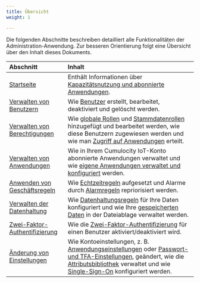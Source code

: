 ```yaml
---
title: Übersicht
weight: 1

---
```


Die folgenden Abschnitte beschreiben detailliert alle Funktionalitäten der Administration-Anwendung. Zur besseren Orientierung folgt eine Übersicht über den Inhalt dieses Dokuments.

|Abschnitt|Inhalt|
|:---|:---|
|[Startseite](#home-screen)|Enthält Informationen über [Kapazitätsnutzung und abonnierte Anwendungen](#home-screen).
|[Verwalten von Benutzern](#managing-users)|Wie [Benutzer](#creating-users) erstellt, bearbeitet, deaktiviert und gelöscht werden.
|[Verwalten von Berechtigungen](#managing-permissions)|Wie [globale Rollen](#global) und [Stammdatenrollen](#inventory) hinzugefügt und bearbeitet werden, wie diese Benutzern zugewiesen werden und wie man [Zugriff auf Anwendungen](#app-access) erteilt.
|[Verwalten von Anwendungen](#managing-applications)|Wie in Ihrem Cumulocity IoT-Konto abonnierte Anwendungen verwaltet und wie [eigene Anwendungen verwaltet und konfiguriert](#managing-applications) werden.
|[Anwenden von Geschäftsregeln](#business-rules)|Wie [Echtzeitregeln](#event-processing) aufgesetzt und Alarme durch [Alarmregeln](#reprio-alarms) repriorisiert werden.
|[Verwalten der Datenhaltung](#retention-rules)|Wie [Datenhaltungsregeln](#retention-rules) für Ihre Daten konfiguriert und wie Ihre [gespeicherten Daten](#files) in der Dateiablage verwaltet werden.
|[Zwei-Faktor-Authentifizierung](#tfa)|Wie die [Zwei-Faktor-Authentifizierung](#tfa) für einen Benutzer aktiviert/deaktiviert wird.
|[Änderung von Einstellungen](#changing-settings)|Wie Kontoeinstellungen, z. B. [Anwendungseinstellungen](#default-app) oder [Passwort- und TFA-Einstellungen](#authentication), geändert, wie die [Attributsbibliothek](#properties) verwaltet und wie [Single-Sign-On](#single-sign-on) konfiguriert werden.
